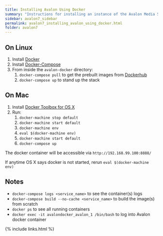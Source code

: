 ```yaml
---
title: Installing Avalon Using Docker
summary: "Instructions for installing an instance of the Avalon Media System on a server using Docker."
sidebar: avalon7_sidebar
permalink: avalon7_installing_avalon_using_docker.html
folder: avalon7
---
```


## On Linux

1. Install [Docker](https://docs.docker.com/engine/installation/linux/centos/)
2. Install [Docker-Compose](https://docs.docker.com/compose/install/)
3. From inside the `avalon-docker` directory:
    1. `docker-compose pull` to get the prebuilt images from [Dockerhub](https://github.com/avalonmediasystem/avalon-docker/blob/master/dockerhub.com)
    2. `docker-compose up` to stand up the stack

## On Mac

1. Install [Docker Toolbox for OS X](https://www.docker.com/products/docker-toolbox)
2. Run:
    1. `docker-machine stop default`
    2. `docker-machine start default`
    3. `docker-machine env`
    4. `eval $(docker-machine env)`
    5. `docker-machine start default`
    6. `docker-compose up`

The docker container will be accessible via `http://192.168.99.100:8888/`

If anytime OS X says docker is not started, rerun `eval $(docker-machine env)`

## Notes

* `docker-compose logs <service_name>` to see the container(s) logs
* `docker-compose build --no-cache <service_name>` to build the image(s) from scratch
* `docker ps` to see all running containers
* `docker exec -it avalondocker_avalon_1 /bin/bash` to log into Avalon docker container

{% include links.html %}
